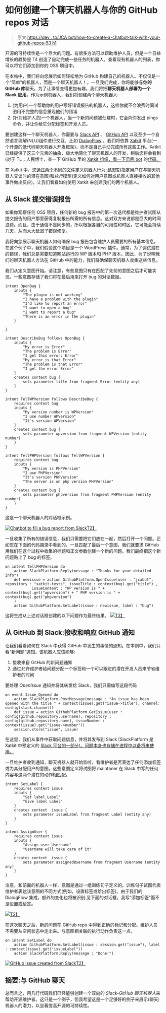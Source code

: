 # 如何创建一个聊天机器人与你的 GitHub repos 对话

> 原文:[https://dev . to/JCA bot/how-to-create-a-chatbot-talk-with-your-github-repos-53 h1](https://dev.to/jcabot/how-to-create-a-chatbot-to-talk-with-your-github-repos-53h1)

开源的可持续性是一个巨大的问题。有很多方法可以帮助维护人员，但是一个日益增长的趋势是 T4 创造了自动完成一些任务的机器人。查看现有机器人的列表，你可以将它们添加到你的 OSS 项目中。

在本帖中，我们将向您展示如何轻松地为 GitHub 构建自己的机器人。不仅仅是一个“简单”的机器人，而是一个聊天机器人！。一旦我们完成，你将能够**与你的 GitHub 库**聊天。为了让事情变得更加有趣，我们将把**聊天机器人部署为一个 Slack 应用**。作为示例机器人，我们将创建两个聊天机器人:

1.  (为用户)一个帮助你的用户写好错误报告的机器人，这样你就不会浪费时间试图用不完整的信息重现他们的错误
2.  (针对维护人员)一个机器人，当一个新的问题被创建时，它会向你发出 pings 命令，并让你给它分配标签和开发人员。

要创建这样一个聊天机器人，你需要与 [Slack API](https://api.slack.com/) 、 [GitHub API](https://developer.github.com/v3/) 以及至少一个自然语言理解(NLU)组件进行交互，比如 [DialogFlow](https://dialogflow.com/) 。我们将依靠 [Xatkit](https://xatkit.com/) 平台(一个开源的低代码聊天机器人开发框架)，而不是自己手动完成所有这些工作。Xatkit 已经提供了这三个元素的抽象，极大地简化了聊天机器人的开发，稍后您将会看到(对于 TL；人民博士，查一下 GitHub 里的 [Xatkit 组织，看一下示例 bot](https://github.com/xatkit-bot-platform) 的[代码。](https://github.com/xatkit-bot-platform/xatkit-examples/tree/master/GithubBot)

在 Xatkit 中，您[通过两个不同的文件](https://github.com/xatkit-bot-platform/xatkit-releases/wiki/Getting-Started)定义机器人行为:*意图*库(指定用户在与聊天机器人交谈时的潜在意图)和*执行*模型(定义如何对用户意图或机器人直接接收的其他事件做出反应)。让我们看看如何使用 Xatkit 来创建我们的两个机器人。

## [](#filing-a-bug-report-from-slack)从 Slack 提交错误报告

如果你观察任何 OSS 项目，任何新的 bug 报告中的第一次迭代都是维护者试图从提交报告的用户那里获得复制报告所需的所有信息。这对双方来说都是巨大的时间浪费。而且，由于通信不是同步的，所以根据各自的可用性和时区，它可能会持续几天，从而大大延迟了错误修复。

我将向您展示聊天机器人如何确保 bug 报告包含维护人员需要的所有基本信息。在这个例子中，我们假设这个项目是一个 WordPress 插件。通常，为了调试潜在的错误，我们总是需要知道网站运行的 WP 版本和 PHP 版本。因此，为了说明我们的聊天机器人方法在 GitHub 中的能力，我们将确保聊天机器人收集这些信息。

我们从定义意图开始。请注意，有些意图只有在匹配了先前的意图之后才可能实现。一些意图存储了我们将在最后用来打开 bug 的对话数据。

```
intent OpenBug {
    inputs {
        "The plugin is not working"
        "I have a problem with the plugin"
        "I'd like to report an error"
        "I want to open a bug"
        "I want to report a bug"
        "There is an error in the plugin"
    }

}

intent DescribeBug follows OpenBug {
    inputs {
        "My error is Error"
        "The problem is Error"
        "I get this error: Error"
        "My error is that Error"
        "The problem is that Error"
        "I get the error Error"
    }
    creates context bug {
        sets parameter title from fragment Error (entity any)
    }
}

intent TellWPVersion follows DescribeBug {
    requires context bug
    inputs {
        "My version number is WPVersion"
        "I use number WPVersion"
        "It's version WPVersion"
    }
    creates context bug {
        sets parameter wpversion from fragment WPVersion (entity number)
    }
}

intent TellPHPVersion follows TellWPVersion {
    requires context bug
    inputs {
        "My version is PHPVersion"
        "I use PHPVersion"
        "It's version PHPVersion"
        "The server is on php version PHPVersion"
    }
    creates context bug {
        sets parameter phpversion from fragment PHPVersion (entity number)
    }
}

```

这是一个聊天机器人的对话框示例。

[![Chatbot to fill a bug report from Slack](img/7a43acc7f63a6677b0d2c1670949a3c7.png)T2】](http://livablesoftware.com/wp-content/uploads/2019/09/OpeningGitHubIssueFromSlack.png)

一旦收集了所有的错误信息，我们只需要把它们放在一起，然后打开一个问题。正如您在下面的代码摘录中看到的，一旦匹配了最后一个意图，我们就要求 GitHub 用我们在这个过程中收集的标题和正文参数创建一个新的问题。我们最终把这个新问题贴上了 bug 的标签。

```
on intent TellPHPVersion do
    action SlackPlatform.Reply(message : "Thanks for your detailed info")   
    def newissue = action GithubPlatform.OpenIssue(user : "jcabot", repository : "xatkit-tests", issueTitle : context(bug).get("title") , 
            issueContent : "WP version is " + context(bug).get("wpversion") + " PHP version is " + context(bug).get("phpversion") 
    )
    action GithubPlatform.SetLabel(issue : newissue, label : "bug")

```

这将生成从上述对话框创建的以下问题作为最终结果。
[![](img/9431214d189ddf01ebe4e77bbe72f706.png)T3】](http://livablesoftware.com/wp-content/uploads/2019/09/GitHubIssue.png)

## 从 GitHub 到 Slack:接收和响应 GitHub 通知

让我们看看如何在 Slack 中获得 GitHub 中发生的事情的通知。在本例中，我们只看“新问题”通知。该机器人应该能够:

1.  接收来自 GitHub 的新问题通知
2.  通过允许维护者给问题分配一个标签和一个可以跟进的潜在开发人员来节省维护者的时间

要处理 *OpenIssue* 通知并将其转发给 Slack，我们只需编写这段代码

```
on event Issue_Opened do
    action SlackPlatform.PostMessage(message : "An issue has been opened with the title " + context(issue).get("issue->title"), channel: config(slack.channel))
    def issue = action GithubPlatform.GetIssue(user : config(github.repository.username), repository : config(github.repository.name), issueNumber : context(issue).get("issue->number"))
    session.store("issue", issue)

```

在这里，我们从事件中获取问题信息，并将其发布到 Slack (SlackPlatform 是 Xatkit 中预定义的 [Slack 平台的一部分)。问题本身也存储在进程中以备将来使用。](https://github.com/xatkit-bot-platform/xatkit-slack-platform)

一旦维护者收到通知，聊天机器人就开始监听，看维护者是否表达了任何添加标签或为其分配用户的意图。这些意图定义将试图将 maintaner 在 Slack 中写的任何内容与这两个潜在的动作相匹配。

```
intent SetLabel {
    requires context issue
    inputs {
        "Set label Label"
        "Give label Label"
    }
    creates context  issue {
        sets parameter issueLabel from fragment Label (entity any)
    }
}

intent AssignUser {
    requires context issue
    inputs {
        "Assign user Username"
        "Username will take care of it"
    }
    creates context  issue {
        sets parameter assignedUsername from fragment Username (entity any)
    }
}

```

注意，和前面的机器人一样，意图是通过一组训练句子定义的。训练句子试图代表维护者表达该意图的不同方式(例如，设置标签或给出标签)。由于我们的 DialogFlow 集成，额外的变化也将被识别:见下面的对话框，我写“添加标签”而不是设置或给定。

[![](img/16a0236599a476d054421c6f8296cd28.png)T2】](http://livablesoftware.com/wp-content/uploads/2019/09/SlackNotificationsFromGitHub.png)

在这次聊天之后，新的问题在 GitHub repo 中得到正确的标记和分配。维护人员不需要从空闲状态中走出来。与意图相关联的执行动作负责这一点。

```
on intent SetLabel do
    action GithubPlatform.SetLabel(issue : session.get("issue"), label : context(issue).get("issueLabel"))
    action SlackPlatform.Reply(message : "Done!")

```

[![GitHub issue created from Slack](img/4697fa1627a3894cd2ffa3831849fd2d.png)T2】](http://livablesoftware.com/wp-content/uploads/2019/09/NewIssueFromSlack.png)

## [](#summary-chatting-with-github)摘要:与 GitHub 聊天

总而言之，用几行代码我们已经能够创建一个双向的 *Slack-GitHub 聊天机器人*来帮助开源维护者。这只是一个例子，但我希望这是一个足够好的例子来展示(聊天)机器人的潜力，以显著提高开源的可持续性。
